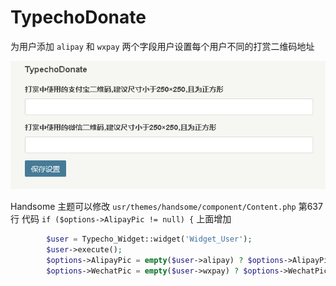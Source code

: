 # TypechoDonate

为用户添加 `alipay` 和 `wxpay` 两个字段用户设置每个用户不同的打赏二维码地址

![ScreenShot](ScreenShot.png)

Handsome 主题可以修改 `usr/themes/handsome/component/Content.php` 第637行
代码 `if ($options->AlipayPic != null) {` 上面增加

```php
        $user = Typecho_Widget::widget('Widget_User');
        $user->execute();
        $options->AlipayPic = empty($user->alipay) ? $options->AlipayPic : $user->alipay;
        $options->WechatPic = empty($user->wxpay) ? $options->WechatPic : $user->wxpay;
```
